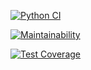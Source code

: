 [![Python CI](https://github.com/epanin/gendiff/actions/workflows/pyci.yml/badge.svg)](https://github.com/epanin/gendiff/actions/workflows/pyci.yml)

[![Maintainability](https://api.codeclimate.com/v1/badges/cc998caa5adc91186787/maintainability)](https://codeclimate.com/github/epanin/gendiff/maintainability)

[![Test Coverage](https://api.codeclimate.com/v1/badges/cc998caa5adc91186787/test_coverage)](https://codeclimate.com/github/epanin/gendiff/test_coverage)
